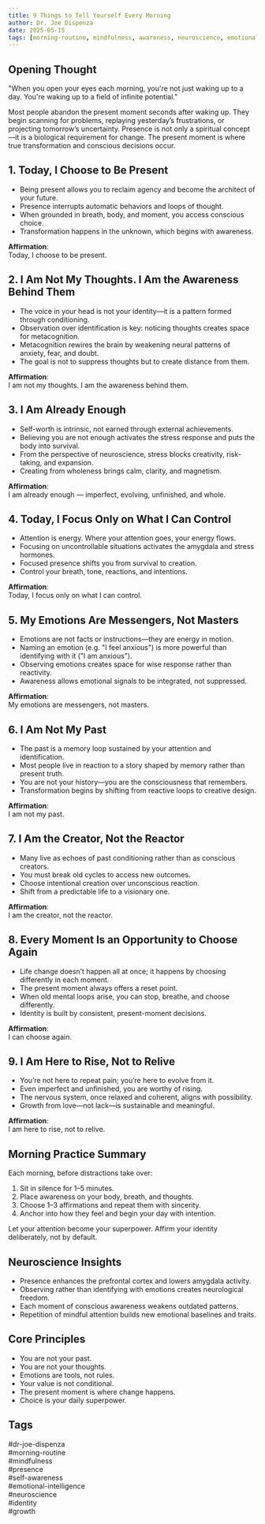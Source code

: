 ```yaml
---
title: 9 Things to Tell Yourself Every Morning
author: Dr. Joe Dispenza
date: 2025-05-15
tags: [morning-routine, mindfulness, awareness, neuroscience, emotional-intelligence, self-worth, presence, dr-joe-dispenza]
---
```


## Opening Thought

"When you open your eyes each morning, you're not just waking up to a day. You're waking up to a field of infinite potential."

Most people abandon the present moment seconds after waking up. They begin scanning for problems, replaying yesterday’s frustrations, or projecting tomorrow’s uncertainty. Presence is not only a spiritual concept—it is a biological requirement for change. The present moment is where true transformation and conscious decisions occur.

## 1. Today, I Choose to Be Present

- Being present allows you to reclaim agency and become the architect of your future.
- Presence interrupts automatic behaviors and loops of thought.
- When grounded in breath, body, and moment, you access conscious choice.
- Transformation happens in the unknown, which begins with awareness.

**Affirmation**:  
Today, I choose to be present.

## 2. I Am Not My Thoughts. I Am the Awareness Behind Them

- The voice in your head is not your identity—it is a pattern formed through conditioning.
- Observation over identification is key: noticing thoughts creates space for metacognition.
- Metacognition rewires the brain by weakening neural patterns of anxiety, fear, and doubt.
- The goal is not to suppress thoughts but to create distance from them.

**Affirmation**:  
I am not my thoughts. I am the awareness behind them.

## 3. I Am Already Enough

- Self-worth is intrinsic, not earned through external achievements.
- Believing you are not enough activates the stress response and puts the body into survival.
- From the perspective of neuroscience, stress blocks creativity, risk-taking, and expansion.
- Creating from wholeness brings calm, clarity, and magnetism.

**Affirmation**:  
I am already enough — imperfect, evolving, unfinished, and whole.

## 4. Today, I Focus Only on What I Can Control

- Attention is energy. Where your attention goes, your energy flows.
- Focusing on uncontrollable situations activates the amygdala and stress hormones.
- Focused presence shifts you from survival to creation.
- Control your breath, tone, reactions, and intentions.

**Affirmation**:  
Today, I focus only on what I can control.

## 5. My Emotions Are Messengers, Not Masters

- Emotions are not facts or instructions—they are energy in motion.
- Naming an emotion (e.g. "I feel anxious") is more powerful than identifying with it ("I am anxious").
- Observing emotions creates space for wise response rather than reactivity.
- Awareness allows emotional signals to be integrated, not suppressed.

**Affirmation**:  
My emotions are messengers, not masters.

## 6. I Am Not My Past

- The past is a memory loop sustained by your attention and identification.
- Most people live in reaction to a story shaped by memory rather than present truth.
- You are not your history—you are the consciousness that remembers.
- Transformation begins by shifting from reactive loops to creative design.

**Affirmation**:  
I am not my past.

## 7. I Am the Creator, Not the Reactor

- Many live as echoes of past conditioning rather than as conscious creators.
- You must break old cycles to access new outcomes.
- Choose intentional creation over unconscious reaction.
- Shift from a predictable life to a visionary one.

**Affirmation**:  
I am the creator, not the reactor.

## 8. Every Moment Is an Opportunity to Choose Again

- Life change doesn’t happen all at once; it happens by choosing differently in each moment.
- The present moment always offers a reset point.
- When old mental loops arise, you can stop, breathe, and choose differently.
- Identity is built by consistent, present-moment decisions.

**Affirmation**:  
I can choose again.

## 9. I Am Here to Rise, Not to Relive

- You’re not here to repeat pain; you’re here to evolve from it.
- Even imperfect and unfinished, you are worthy of rising.
- The nervous system, once relaxed and coherent, aligns with possibility.
- Growth from love—not lack—is sustainable and meaningful.

**Affirmation**:  
I am here to rise, not to relive.

## Morning Practice Summary

Each morning, before distractions take over:

1. Sit in silence for 1–5 minutes.
2. Place awareness on your body, breath, and thoughts.
3. Choose 1–3 affirmations and repeat them with sincerity.
4. Anchor into how they feel and begin your day with intention.

Let your attention become your superpower. Affirm your identity deliberately, not by default.

## Neuroscience Insights

- Presence enhances the prefrontal cortex and lowers amygdala activity.
- Observing rather than identifying with emotions creates neurological freedom.
- Each moment of conscious awareness weakens outdated patterns.
- Repetition of mindful attention builds new emotional baselines and traits.

## Core Principles

- You are not your past.
- You are not your thoughts.
- Emotions are tools, not rules.
- Your value is not conditional.
- The present moment is where change happens.
- Choice is your daily superpower.

## Tags

#dr-joe-dispenza  
#morning-routine  
#mindfulness  
#presence  
#self-awareness  
#emotional-intelligence  
#neuroscience  
#identity  
#growth

